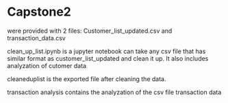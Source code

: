 # Capstone2
were provided with 2 files: Customer_list_updated.csv and transaction_data.csv

clean_up_list.ipynb is a jupyter notebook can take any csv file that has similar format as customer_list_updated and clean it up. It also includes analyzation of cutomer data 

cleaneduplist is the exported file after cleaning the data.


transaction analysis contains the analyzation of the csv file transaction data


